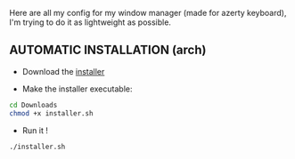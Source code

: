 Here are all my config for my window manager (made for azerty keyboard), I'm trying to do it as lightweight as possible.

## AUTOMATIC INSTALLATION (arch)
<div/>




- Download the [installer](https://github.com/maxlttr/wm/blob/main/installer.sh)
  
- Make the installer executable:
```sh
cd Downloads
chmod +x installer.sh
```
- Run it !
```sh
./installer.sh
```
  


